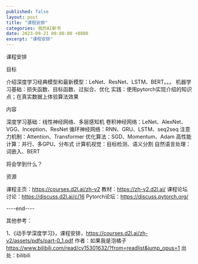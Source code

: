 ```yaml
---
published: false
layout: post
title: "课程安排"
categories: 我的AI新书
date: 2023-09-21 00:00:00 +0800
excerpt: "课程安排"
---
```



课程安排



目标



介绍深度学习经典模型和最新模型：LeNet、ResNet、LSTM、BERT。。。
机器学习基础：损失函数、目标函数、过拟合、优化
实践：使用pytorch实现介绍的知识点；在真实数据上体验算法效果








内容



深度学习基础：线性神经网络、多层感知机
卷积神经网络：LeNet、AlexNet、VGG、Inception、ResNet
循环神经网络：RNN、GRU、LSTM、seq2seq
注意力机制：Attention、Transformer
优化算法：SGD、Momentum、Adam
高性能计算：并行、多GPU、分布式
计算机视觉：目标检测、语义分割
自然语言处理：词嵌入、BERT






将会学到什么？












资源



课程主页：https://courses.d2l.ai/zh-v2
教材：https://zh-v2.d2l.ai/
课程论坛讨论：https://discuss.d2l.ai/c/16
Pytorch论坛：https://discuss.pytorch.org/








----end----

其他参考：

1、《动手学深度学习》，课程安排，https://courses.d2l.ai/zh-v2/assets/pdfs/part-0_1.pdf 作者：如果我是泡橘子 https://www.bilibili.com/read/cv15301632/?from=readlist&jump_opus=1 出处：bilibili